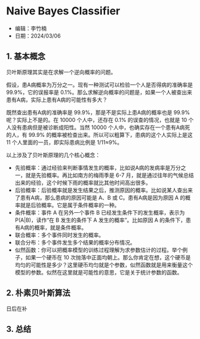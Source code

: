 # Naive Bayes Classifier

- 编辑：李竹楠
- 日期：2024/03/06

## 1. 基本概念

贝叶斯原理其实是在求解一个逆向概率的问题。

假设，患A病概率为万分之一。现有一种测试可以检验一个人是否得病的准确率是 99.9%，它的误报率是 0.1%。那么求解逆向概率的问题是，如果一个人被查出来患有A病，实际上患有A病的可能性有多大？

既然查出患有A病的准确率是 99.9%，那是不是实际上患A病的概率也是 99.9% 呢？实际上不是的。在 10000 个人中，还存在 0.1% 的误查的情况，也就是 10 个人没有患病但是被诊断成阳性。当然 10000 个人中，也确实存在一个患有A病死的人，有 99.9% 的概率被检查出来。所以可以粗算下，患病的这个人实际上是这 11 个人里面的一员，即实际患病比例是 1/11≈9%。

以上涉及了贝叶斯原理的几个核心概念：

- 先验概率：通过经验来判断事情发生的概率，比如说A病的发病率是万分之一，就是先验概率。再比如南方的梅雨季是 6-7 月，就是通过往年的气候总结出来的经验，这个时候下雨的概率就比其他时间高出很多。
- 后验概率：后验概率就是发生结果之后，推测原因的概率。比如说某人查出来了患有A病，那么患病的原因可能是 A、B 或 C。患有A病是因为原因 A 的概率就是后验概率。它是属于条件概率的一种。
- 条件概率：事件 A 在另外一个事件 B 已经发生条件下的发生概率，表示为 P(A|B)，读作“在 B 发生的条件下 A 发生的概率”。比如原因 A 的条件下，患有A病的概率，就是条件概率。
- 联合概率：多个事件同时发生的概率。
- 联合分布：多个事件发生多个结果的概率分布情况。
- 似然函数：你可以把概率模型的训练过程理解为求参数估计的过程。举个例子，如果一个硬币在 10 次抛落中正面均朝上。那么你肯定在想，这个硬币是均匀的可能性是多少？这里硬币均匀就是个参数，似然函数就是用来衡量这个模型的参数。似然在这里就是可能性的意思，它是关于统计参数的函数。

## 2. 朴素贝叶斯算法

日后在补

## 3. 总结